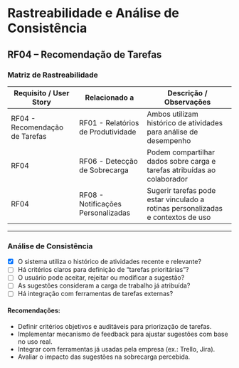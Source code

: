 # Rastreabilidade e Análise de Consistência  
## RF04 – Recomendação de Tarefas

### Matriz de Rastreabilidade

| Requisito / User Story | Relacionado a               | Descrição / Observações                                                                 |
|------------------------|-----------------------------|------------------------------------------------------------------------------------------|
| RF04 - Recomendação de Tarefas | RF01 - Relatórios de Produtividade | Ambos utilizam histórico de atividades para análise de desempenho                         |
| RF04 | RF06 - Detecção de Sobrecarga            | Podem compartilhar dados sobre carga e tarefas atribuídas ao colaborador                |
| RF04 | RF08 - Notificações Personalizadas       | Sugerir tarefas pode estar vinculado a rotinas personalizadas e contextos de uso         |

---

### Análise de Consistência

- [x] O sistema utiliza o histórico de atividades recente e relevante?
- [ ] Há critérios claros para definição de “tarefas prioritárias”?
- [ ] O usuário pode aceitar, rejeitar ou modificar a sugestão?
- [ ] As sugestões consideram a carga de trabalho já atribuída?
- [ ] Há integração com ferramentas de tarefas externas?

#### Recomendações:

- Definir critérios objetivos e auditáveis para priorização de tarefas.
- Implementar mecanismo de feedback para ajustar sugestões com base no uso real.
- Integrar com ferramentas já usadas pela empresa (ex.: Trello, Jira).
- Avaliar o impacto das sugestões na sobrecarga percebida.